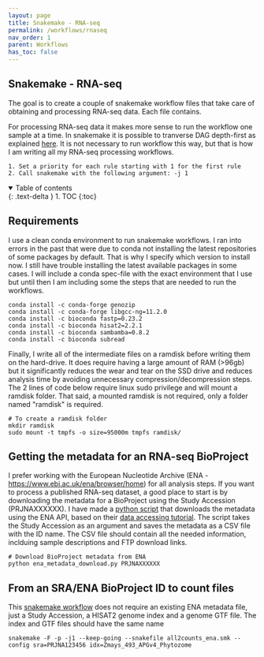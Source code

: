 ```yaml
---
layout: page
title: Snakemake - RNA-seq 
permalink: /workflows/rnaseq
nav_order: 1
parent: Workflows
has_toc: false
---
```


## Snakemake - RNA-seq

The goal is to create a couple of snakemake workflow files that take care of obtaining and processing RNA-seq data. Each file contains.

For processing RNA-seq data it makes more sense to run the workflow one sample at a time. In snakemake it is possible to tranverse DAG depth-first as explained [here](https://stackoverflow.com/questions/64173399/snakemake-tranverse-dag-depth-first). It is not necessary to run workflow this way, but that is how I am writing all my RNA-seq processing workflows.

```
1. Set a priority for each rule starting with 1 for the first rule
2. Call snakemake with the following argument: -j 1
```

<details open markdown="block">
  <summary>
    Table of contents
  </summary>
  {: .text-delta }
1. TOC
{:toc}
</details>


## Requirements

I use a clean conda environment to run snakemake workflows. I ran into errors in the past that were due to conda not installing the latest repositories of some packages by default. That is why I specify which version to install now. I still have trouble installing the latest available packages in some cases. I will include a conda spec-file with the exact environment that I use but until then I am including some the steps that are needed to run the workflows.
```
conda install -c conda-forge genozip
conda install -c conda-forge libgcc-ng=11.2.0
conda install -c bioconda fastp=0.23.2
conda install -c bioconda hisat2=2.2.1
conda install -c bioconda sambamba=0.8.2
conda install -c bioconda subread
```

Finally, I write all of the intermediate files on a ramdisk before writing them on the hard-drive. It does require having a large amount of RAM (>96gb) but it significantly reduces the wear and tear on the SSD drive and reduces analysis time by avoiding unnecessary compression/decompression steps. The 2 lines of code below require linux sudo privilege and will mount a ramdisk folder. That said, a mounted ramdisk is not required, only a folder named "ramdisk" is required. 

```
# To create a ramdisk folder
mkdir ramdisk
sudo mount -t tmpfs -o size=95000m tmpfs ramdisk/
```

## Getting the metadata for an RNA-seq BioProject

I prefer working with the European Nucleotide Archive (ENA - https://www.ebi.ac.uk/ena/browser/home) for all analysis steps. If you want to process a published RNA-seq dataset, a good place to start is by downloading the metadata for a BioProject using the Study Accession (PRJNAXXXXXX). I have made a [python script](https://github.com/eporetsky/bioinformatics-repo/blob/master/snakemake/ENA/ena_metadata_download.py) that downloads the metadata using the ENA API, based on their [data accessing tutorial](https://ena-docs.readthedocs.io/en/latest/retrieval/programmatic-access/file-reports.html). The script takes the Study Accession as an argument and saves the metadata as a CSV file with the ID name. The CSV file should contain all the needed information, inclduing sample descriptions and FTP download links. 

```
# Download BioProject metadata from ENA
python ena_metadata_download.py PRJNAXXXXXX
```


## From an SRA/ENA BioProject ID to count files
This [snakemake workflow](https://github.com/eporetsky/bioinformatics-repo/blob/master/snakemake/ENA/all2counts_ena.smk) does not require an existing ENA metadata file, just a Study Accession, a HISAT2 genome index and a genome GTF file. The index and GTF files should have the same name  

```
snakemake -F -p -j1 --keep-going --snakefile all2counts_ena.smk --config sra=PRJNA123456 idx=Zmays_493_APGv4_Phytozome
```